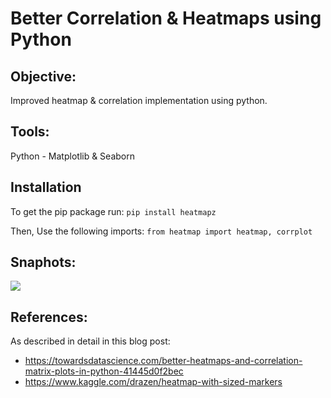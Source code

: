 # Better Correlation & Heatmaps using Python

## Objective: 
Improved heatmap & correlation implementation using python.

## Tools:
Python - Matplotlib & Seaborn

## Installation
To get the pip package run:
```pip install heatmapz```

Then, Use the following imports:
```from heatmap import heatmap, corrplot```

## Snaphots:
<img src="https://user-images.githubusercontent.com/28645647/83939911-2c00c080-a7fe-11ea-98ad-1d07359a8037.gif">


## References:
As described in detail in this blog post: 
* https://towardsdatascience.com/better-heatmaps-and-correlation-matrix-plots-in-python-41445d0f2bec
* https://www.kaggle.com/drazen/heatmap-with-sized-markers

